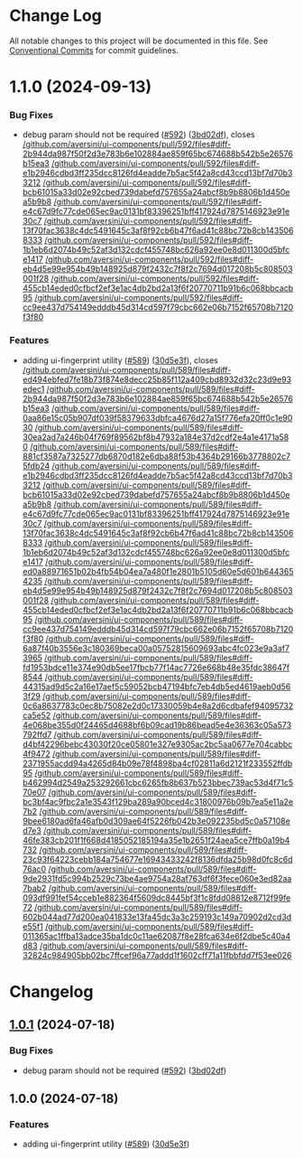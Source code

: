 # Change Log

All notable changes to this project will be documented in this file.
See [Conventional Commits](https://conventionalcommits.org) for commit guidelines.

# 1.1.0 (2024-09-13)


### Bug Fixes

* debug param should not be required ([#592](https://github.com/aversini/ui-components/issues/592)) ([3bd02df](https://github.com/aversini/ui-components/commit/3bd02df4b4726965b4e4e60887867c34d9f31216)), closes [/github.com/aversini/ui-components/pull/592/files#diff-2b944da987f50f2d3e783b6e102884ae859f65bc674688b542b5e26576b15ea3](https://github.com//github.com/aversini/ui-components/pull/592/files/issues/diff-2b944da987f50f2d3e783b6e102884ae859f65bc674688b542b5e26576b15ea3) [/github.com/aversini/ui-components/pull/592/files#diff-e1b2946cdbd3ff235dcc8126fd4eadde7b5ac5f42a8cd43ccd13bf7d70b33212](https://github.com//github.com/aversini/ui-components/pull/592/files/issues/diff-e1b2946cdbd3ff235dcc8126fd4eadde7b5ac5f42a8cd43ccd13bf7d70b33212) [/github.com/aversini/ui-components/pull/592/files#diff-bcb61015a33d02e92cbed739dabefd757655a24abcf8b9b8806b1d450ea5b9b8](https://github.com//github.com/aversini/ui-components/pull/592/files/issues/diff-bcb61015a33d02e92cbed739dabefd757655a24abcf8b9b8806b1d450ea5b9b8) [/github.com/aversini/ui-components/pull/592/files#diff-e4c67d9fc77cde065ec9ac0131bf83396251bff417924d7875146923e91e30c7](https://github.com//github.com/aversini/ui-components/pull/592/files/issues/diff-e4c67d9fc77cde065ec9ac0131bf83396251bff417924d7875146923e91e30c7) [/github.com/aversini/ui-components/pull/592/files#diff-13f70fac3638c4dc5491645c3af8f92cb6b47f6ad41c88bc72b8cb1435068333](https://github.com//github.com/aversini/ui-components/pull/592/files/issues/diff-13f70fac3638c4dc5491645c3af8f92cb6b47f6ad41c88bc72b8cb1435068333) [/github.com/aversini/ui-components/pull/592/files#diff-1b1eb6d2074b49c52af3d132cdcf455748bc626a92ee0e8d011300d5bfce1417](https://github.com//github.com/aversini/ui-components/pull/592/files/issues/diff-1b1eb6d2074b49c52af3d132cdcf455748bc626a92ee0e8d011300d5bfce1417) [/github.com/aversini/ui-components/pull/592/files#diff-eb4d5e99e954b49b148925d879f2432c7f8f2c7694d017208b5c808503001f28](https://github.com//github.com/aversini/ui-components/pull/592/files/issues/diff-eb4d5e99e954b49b148925d879f2432c7f8f2c7694d017208b5c808503001f28) [/github.com/aversini/ui-components/pull/592/files#diff-455cb14eded0cfbcf2ef3e1ac4db2bd2a13f6f20770711b91b6c068bbcacb95](https://github.com//github.com/aversini/ui-components/pull/592/files/issues/diff-455cb14eded0cfbcf2ef3e1ac4db2bd2a13f6f20770711b91b6c068bbcacb95) [/github.com/aversini/ui-components/pull/592/files#diff-cc9ee437d754149edddb45d314cd597f79cbc662e06b7152f65708b7120f3f80](https://github.com//github.com/aversini/ui-components/pull/592/files/issues/diff-cc9ee437d754149edddb45d314cd597f79cbc662e06b7152f65708b7120f3f80)


### Features

* adding ui-fingerprint utility ([#589](https://github.com/aversini/ui-components/issues/589)) ([30d5e3f](https://github.com/aversini/ui-components/commit/30d5e3f729226c417a7554eeb2dad57909d54e47)), closes [/github.com/aversini/ui-components/pull/589/files#diff-ed494ebfed7fe18b73f874e8decc25b85f112a409cbd8932d32c23d9e93edec1](https://github.com//github.com/aversini/ui-components/pull/589/files/issues/diff-ed494ebfed7fe18b73f874e8decc25b85f112a409cbd8932d32c23d9e93edec1) [/github.com/aversini/ui-components/pull/589/files#diff-2b944da987f50f2d3e783b6e102884ae859f65bc674688b542b5e26576b15ea3](https://github.com//github.com/aversini/ui-components/pull/589/files/issues/diff-2b944da987f50f2d3e783b6e102884ae859f65bc674688b542b5e26576b15ea3) [/github.com/aversini/ui-components/pull/589/files#diff-0aa86e15c05b907df039f58379633dbfca4676d27a15f776efa20ff0c1e9030](https://github.com//github.com/aversini/ui-components/pull/589/files/issues/diff-0aa86e15c05b907df039f58379633dbfca4676d27a15f776efa20ff0c1e9030) [/github.com/aversini/ui-components/pull/589/files#diff-30ea2ad7a246b04f769f89562bf8b47932a184e37d2cdf2e4a1e4171a580](https://github.com//github.com/aversini/ui-components/pull/589/files/issues/diff-30ea2ad7a246b04f769f89562bf8b47932a184e37d2cdf2e4a1e4171a580) [/github.com/aversini/ui-components/pull/589/files#diff-881cf3587a7325277db6870d182e6dba88f53b4364b29166b3778802c75fdb24](https://github.com//github.com/aversini/ui-components/pull/589/files/issues/diff-881cf3587a7325277db6870d182e6dba88f53b4364b29166b3778802c75fdb24) [/github.com/aversini/ui-components/pull/589/files#diff-e1b2946cdbd3ff235dcc8126fd4eadde7b5ac5f42a8cd43ccd13bf7d70b33212](https://github.com//github.com/aversini/ui-components/pull/589/files/issues/diff-e1b2946cdbd3ff235dcc8126fd4eadde7b5ac5f42a8cd43ccd13bf7d70b33212) [/github.com/aversini/ui-components/pull/589/files#diff-bcb61015a33d02e92cbed739dabefd757655a24abcf8b9b8806b1d450ea5b9b8](https://github.com//github.com/aversini/ui-components/pull/589/files/issues/diff-bcb61015a33d02e92cbed739dabefd757655a24abcf8b9b8806b1d450ea5b9b8) [/github.com/aversini/ui-components/pull/589/files#diff-e4c67d9fc77cde065ec9ac0131bf83396251bff417924d7875146923e91e30c7](https://github.com//github.com/aversini/ui-components/pull/589/files/issues/diff-e4c67d9fc77cde065ec9ac0131bf83396251bff417924d7875146923e91e30c7) [/github.com/aversini/ui-components/pull/589/files#diff-13f70fac3638c4dc5491645c3af8f92cb6b47f6ad41c88bc72b8cb1435068333](https://github.com//github.com/aversini/ui-components/pull/589/files/issues/diff-13f70fac3638c4dc5491645c3af8f92cb6b47f6ad41c88bc72b8cb1435068333) [/github.com/aversini/ui-components/pull/589/files#diff-1b1eb6d2074b49c52af3d132cdcf455748bc626a92ee0e8d011300d5bfce1417](https://github.com//github.com/aversini/ui-components/pull/589/files/issues/diff-1b1eb6d2074b49c52af3d132cdcf455748bc626a92ee0e8d011300d5bfce1417) [/github.com/aversini/ui-components/pull/589/files#diff-ed0a88971651b02b4fb54b04ea7a480f1e2801b5105d60e5d601b6443654235](https://github.com//github.com/aversini/ui-components/pull/589/files/issues/diff-ed0a88971651b02b4fb54b04ea7a480f1e2801b5105d60e5d601b6443654235) [/github.com/aversini/ui-components/pull/589/files#diff-eb4d5e99e954b49b148925d879f2432c7f8f2c7694d017208b5c808503001f28](https://github.com//github.com/aversini/ui-components/pull/589/files/issues/diff-eb4d5e99e954b49b148925d879f2432c7f8f2c7694d017208b5c808503001f28) [/github.com/aversini/ui-components/pull/589/files#diff-455cb14eded0cfbcf2ef3e1ac4db2bd2a13f6f20770711b91b6c068bbcacb95](https://github.com//github.com/aversini/ui-components/pull/589/files/issues/diff-455cb14eded0cfbcf2ef3e1ac4db2bd2a13f6f20770711b91b6c068bbcacb95) [/github.com/aversini/ui-components/pull/589/files#diff-cc9ee437d754149edddb45d314cd597f79cbc662e06b7152f65708b7120f3f80](https://github.com//github.com/aversini/ui-components/pull/589/files/issues/diff-cc9ee437d754149edddb45d314cd597f79cbc662e06b7152f65708b7120f3f80) [/github.com/aversini/ui-components/pull/589/files#diff-6a87f40b3556e3c180369beca00a05752815609693abc4fc023e9a3af73965](https://github.com//github.com/aversini/ui-components/pull/589/files/issues/diff-6a87f40b3556e3c180369beca00a05752815609693abc4fc023e9a3af73965) [/github.com/aversini/ui-components/pull/589/files#diff-fd1953bdce11e374e90db5ee17fbcb77f14ac7726e668b48e35fdc38647f8544](https://github.com//github.com/aversini/ui-components/pull/589/files/issues/diff-fd1953bdce11e374e90db5ee17fbcb77f14ac7726e668b48e35fdc38647f8544) [/github.com/aversini/ui-components/pull/589/files#diff-44315ad9d5c2a16e17aef5c59052bcb47194bfc7eb4db5ed4619aeb0d563f29](https://github.com//github.com/aversini/ui-components/pull/589/files/issues/diff-44315ad9d5c2a16e17aef5c59052bcb47194bfc7eb4db5ed4619aeb0d563f29) [/github.com/aversini/ui-components/pull/589/files#diff-0c6a8637783c0ec8b75082e2d0c17330059b4e8a2d6cdbafef94095732ca5e52](https://github.com//github.com/aversini/ui-components/pull/589/files/issues/diff-0c6a8637783c0ec8b75082e2d0c17330059b4e8a2d6cdbafef94095732ca5e52) [/github.com/aversini/ui-components/pull/589/files#diff-4e068be355d0f24465d4688bf6b09cad19b86bead5e4e36363c05a573792ffd7](https://github.com//github.com/aversini/ui-components/pull/589/files/issues/diff-4e068be355d0f24465d4688bf6b09cad19b86bead5e4e36363c05a573792ffd7) [/github.com/aversini/ui-components/pull/589/files#diff-d4bf42296bebc43030f20ce05801e327e9305ac2bc5aa0677e704cabbc4f9472](https://github.com//github.com/aversini/ui-components/pull/589/files/issues/diff-d4bf42296bebc43030f20ce05801e327e9305ac2bc5aa0677e704cabbc4f9472) [/github.com/aversini/ui-components/pull/589/files#diff-2371955acdd94a4265d84b09e78f4898ba4cf02811a6d2121f233552ffdb95](https://github.com//github.com/aversini/ui-components/pull/589/files/issues/diff-2371955acdd94a4265d84b09e78f4898ba4cf02811a6d2121f233552ffdb95) [/github.com/aversini/ui-components/pull/589/files#diff-b462994d2549a253292661cbc6265fb8b637b523bbec739ac53d4f71c570e07](https://github.com//github.com/aversini/ui-components/pull/589/files/issues/diff-b462994d2549a253292661cbc6265fb8b637b523bbec739ac53d4f71c570e07) [/github.com/aversini/ui-components/pull/589/files#diff-bc3bf4ac9fbc2a1e3543f129ba289a90bced4c31800976b09b7ea5e11a2e7b2](https://github.com//github.com/aversini/ui-components/pull/589/files/issues/diff-bc3bf4ac9fbc2a1e3543f129ba289a90bced4c31800976b09b7ea5e11a2e7b2) [/github.com/aversini/ui-components/pull/589/files#diff-9bee6180ad6fa46afb0d309ae64f5226fb042b3e092235bd5c0a57108ed7e3](https://github.com//github.com/aversini/ui-components/pull/589/files/issues/diff-9bee6180ad6fa46afb0d309ae64f5226fb042b3e092235bd5c0a57108ed7e3) [/github.com/aversini/ui-components/pull/589/files#diff-46fe383cb201f1f668d4185052185194a35e1b2651f24aea5ce7ffb0a19b4732](https://github.com//github.com/aversini/ui-components/pull/589/files/issues/diff-46fe383cb201f1f668d4185052185194a35e1b2651f24aea5ce7ffb0a19b4732) [/github.com/aversini/ui-components/pull/589/files#diff-23c93f64223cebb184a754677e16943433242f8136dfda25b98d0fc8c6d76ac0](https://github.com//github.com/aversini/ui-components/pull/589/files/issues/diff-23c93f64223cebb184a754677e16943433242f8136dfda25b98d0fc8c6d76ac0) [/github.com/aversini/ui-components/pull/589/files#diff-9de2931fd5c994b2529c73be4ae9754a28af763df6f3fece060e3ed82aa7bab2](https://github.com//github.com/aversini/ui-components/pull/589/files/issues/diff-9de2931fd5c994b2529c73be4ae9754a28af763df6f3fece060e3ed82aa7bab2) [/github.com/aversini/ui-components/pull/589/files#diff-093df991fef54cceb1e882364f5609dc8445bf3f1c8fdd08812e8712f99fe72](https://github.com//github.com/aversini/ui-components/pull/589/files/issues/diff-093df991fef54cceb1e882364f5609dc8445bf3f1c8fdd08812e8712f99fe72) [/github.com/aversini/ui-components/pull/589/files#diff-602b044ad77d200ea041833e13fa45dc3a3c259193c149a70902d2cd3de55f1](https://github.com//github.com/aversini/ui-components/pull/589/files/issues/diff-602b044ad77d200ea041833e13fa45dc3a3c259193c149a70902d2cd3de55f1) [/github.com/aversini/ui-components/pull/589/files#diff-011365ac1ffba13adce35ba1dc0c11ae62087f8e28fca634e6f2dbe5c40a4d83](https://github.com//github.com/aversini/ui-components/pull/589/files/issues/diff-011365ac1ffba13adce35ba1dc0c11ae62087f8e28fca634e6f2dbe5c40a4d83) [/github.com/aversini/ui-components/pull/589/files#diff-32824c984905bb02bc7ffcef96a77addd1f1602cff71a11fbbfdd7f53ee026](https://github.com//github.com/aversini/ui-components/pull/589/files/issues/diff-32824c984905bb02bc7ffcef96a77addd1f1602cff71a11fbbfdd7f53ee026)





# Changelog

## [1.0.1](https://github.com/aversini/ui-components/compare/ui-fingerprint-v1.0.0...ui-fingerprint-v1.0.1) (2024-07-18)


### Bug Fixes

* debug param should not be required ([#592](https://github.com/aversini/ui-components/issues/592)) ([3bd02df](https://github.com/aversini/ui-components/commit/3bd02df4b4726965b4e4e60887867c34d9f31216))

## 1.0.0 (2024-07-18)


### Features

* adding ui-fingerprint utility ([#589](https://github.com/aversini/ui-components/issues/589)) ([30d5e3f](https://github.com/aversini/ui-components/commit/30d5e3f729226c417a7554eeb2dad57909d54e47))

